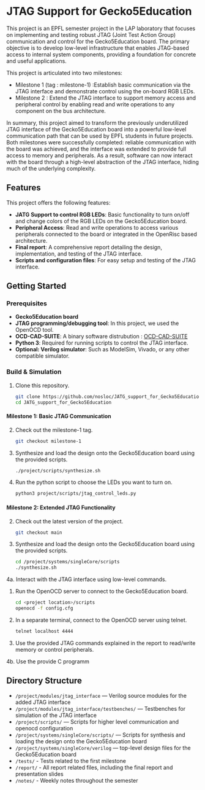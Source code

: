 # JTAG Support for Gecko5Education

This project is an EPFL semester project in the LAP laboratory that focuses on implementing and testing robust JTAG (Joint Test Action Group) communication and control for the Gecko5Education board.
The primary objective is to develop low-level infrastructure that enables JTAG-based access to internal system components, providing a foundation for concrete and useful applications.

This project is articulated into two milestones: 

- Milestone 1 (tag : milestone-1) :Establish basic communication via the JTAG interface and demonstrate control using the on-board RGB LEDs.
- Milestone 2 : Extend the JTAG interface to support memory access and peripheral control by enabling read and write operations to any component on the bus architecture.

In summary, this project aimed to transform the previously underutilized JTAG interface of the Gecko5Education board into a powerful low-level communication path 
that can be used by EPFL students in future projects.
Both milestones were successfully completed: reliable communication with the board was achieved, 
and the interface was extended to provide full access to memory and peripherals.
As a result, software can now interact with the board through a high-level abstraction of the JTAG interface, 
hiding much of the underlying complexity.

## Features

This project offers the following features:

- **JATG Support to control RGB LEDs**: Basic functionality to turn on/off and change colors of the RGB LEDs on the Gecko5Education board.
- **Peripheral Access**: Read and write operations to access various peripherals connected to the board or integrated in the OpenRisc based architecture.
- **Final report**: A comprehensive report detailing the design, implementation, and testing of the JTAG interface.
- **Scripts and configuration files**: For easy setup and testing of the JTAG interface.

## Getting Started

### Prerequisites

- **Gecko5Education board**
- **JTAG programming/debugging tool**: In this project, we used the OpenOCD tool.
- **OCD-CAD-SUITE**: A binary software distrubution : [OCD-CAD-SUITE](https://github.com/YosysHQ/oss-cad-suite-build)
- **Python 3**: Required for running scripts to control the JTAG interface.
- **Optional: Verilog simulator**: Such as ModelSim, Vivado, or any other compatible simulator.

### Build & Simulation

1. Clone this repository.

    ```bash
    git clone https://github.com/nosloc/JATG_support_for_Gecko5Education
    cd JATG_support_for_Gecko5Education
    ```

#### Milestone 1: Basic JTAG Communication

2. Check out the milestone-1 tag.

    ```bash
    git checkout milestone-1
    ```

3. Synthesize and load the design onto the Gecko5Education board using the provided scripts.

    ```bash
    ./project/scripts/synthesize.sh
    ```

4. Run the python script to choose the LEDs you want to turn on.

    ```bash
    python3 project/scripts/jtag_control_leds.py
    ```

#### Milestone 2: Extended JTAG Functionality

2. Check out the latest version of the project.

    ```bash
    git checkout main
    ```

3. Synthesize and load the design onto the Gecko5Education board using the provided scripts.

    ```bash
    cd /project/systems/singleCore/scripts
    ./synthesize.sh
    ```

4a. Interact with the JTAG interface using low-level commands.
1. Run the OpenOCD server to connect to the Gecko5Education board.

    ```bash
    cd <project location>/scripts
    openocd -f config.cfg
    ```
2. In a separate terminal, connect to the OpenOCD server using telnet.

    ```bash
    telnet localhost 4444
    ```
3. Use the provided JTAG commands explained in the report to read/write memory or control peripherals.

4b. Use the provide C programm

## Directory Structure

- `/project/modules/jtag_interface` — Verilog source modules for the added JTAG interface
- `/project/modules/jtag_interface/testbenches/` — Testbenches for simulation of the JTAG interface
- `/project/scripts/` — Scripts for higher level communication and openocd configuration
- `/project/systems/singleCore/scripts/` — Scripts for synthesis and loading the design onto the Gecko5Education board
- `/project/systems/singleCore/verilog` — top-level design files for the Gecko5Education board
- `/tests/` - Tests related to the first milestone
- `/report/` - All report related files, including the final report and presentation slides
- `/notes/` - Weekly notes throughout the semester
